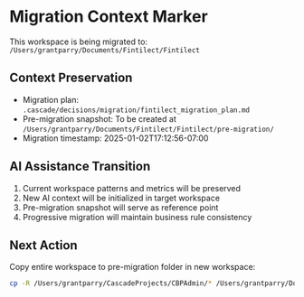 # Migration Context Marker

This workspace is being migrated to:
`/Users/grantparry/Documents/Fintilect/Fintilect`

## Context Preservation
- Migration plan: `.cascade/decisions/migration/fintilect_migration_plan.md`
- Pre-migration snapshot: To be created at `/Users/grantparry/Documents/Fintilect/Fintilect/pre-migration/`
- Migration timestamp: 2025-01-02T17:12:56-07:00

## AI Assistance Transition
1. Current workspace patterns and metrics will be preserved
2. New AI context will be initialized in target workspace
3. Pre-migration snapshot will serve as reference point
4. Progressive migration will maintain business rule consistency

## Next Action
Copy entire workspace to pre-migration folder in new workspace:
```bash
cp -R /Users/grantparry/CascadeProjects/CBPAdmin/* /Users/grantparry/Documents/Fintilect/Fintilect/pre-migration/
```
